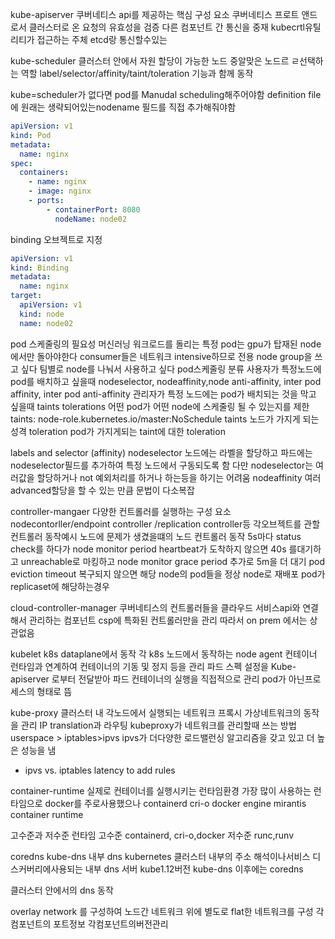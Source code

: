kube-apiserver
쿠버네티스 api를 제공하는 핵심 구성 요소
쿠버네티스 프로트 앤드로서 클러스터로 온 요청의 유효성을 검증
다른 컴포넌트 간 통신을 중재
kubecrtl유틸리티가 접근하는 주체
etcd랑 통신할수있는

kube-scheduler
클러스터 안에서 자원 할당이 가능한 노드 중알맞은 노드르 ㄹ선택하는 역할
label/selector/affinity/taint/toleration 기능과 함께 동작

kube=scheduler가 없다면
pod를 Manudal scheduling해주어야함
definition file에 원래는 생략되어있는nodename 필드를 직접 추가해줘야함

```yaml
apiVersion: v1
kind: Pod
metadata:
  name: nginx
spec:
  containers:
    - name: nginx
    - image: nginx
    - ports:
        - containerPort: 8080
          nodeName: node02
```

binding 오브젝트로 지정

```yaml
apiVersion: v1
kind: Binding
metadata:
  name: nginx
target:
  apiVersion: v1
  kind: node
  name: node02
```

pod 스케줄링의 필요성
머신러닝 워크로드를 돌리는 특정 pod는 gpu가 탑재된 node에서만 돌아야한다
consumer들은 네트워크 intensive하므로 전용 node group을 쓰고 싶다
팀별로 node를 나눠서 사용하고 싶다
pod스케줄링 분류
사용자가 특정노드에 pod를 배치하고 싶을때
nodeselector, nodeaffinity,node anti-affinity, inter pod affinity, inter pod anti-affinity
관리자가 특정 노드에는 pod가 배치되는 것을 막고 싶을때
taints tolerations
어떤 pod가 어떤 node에 스케줄링 될 수 있는지를 제한
taints: node-role.kubernetes.io/master:NoSchedule
taints 노드가 가지게 되는 성격
toleration pod가 가지게되는 taint에 대한 toleration

labels and selector (affinity)
nodeselector
노드에는 라벨을 할당하고 파드에는 nodeselector필드를 추가하여 특정 노드에서 구동되도록 함
다만 nodeselector는 여러값을 할당하거나 not 예외처리를 하거나 하는등을 하기는 어려움
nodeaffinity
여러 advanced할당을 할 수 있는 만큼 문법이 다소복잡

controller-mangaer
다양한 컨트롤러를 실행하는 구성 요소
nodecontorller/endpoint controller /replication controller등 각오브젝트를 관할
컨트롤러 동작예시
노드에 문제가 생겼을떄의 노드 컨트롤러 동작
5s마다 status check를 하다가 node monitor period
heartbeat가 도착하지 않으면 40s 를대기하고 unreachable로 마킹하고 node monitor grace period
추가로 5m을 더 대기 pod eviction timeout
복구되지 않으면 해당 node의 pod들을 정상 node로 재배포 pod가 replicaset에 해당하는경우

cloud-controller-manager
쿠버네티스의 컨트롤러들을 클라우드 서비스api와 연결해서 관리하는 컴포넌트
csp에 특화된 컨트롤러만을 관리
따라서 on prem 에서는 상관없음

kubelet
k8s dataplane에서 동작
각 k8s 노드에서 동작하는 node agent
컨테이너 런타임과 연계하여 컨테이너의 기동 및 정지 등을 관리
파드 스펙 설정을 Kube-apiserver 로부터 전달받아 파드 컨테이너의 실행을 직접적으로 관리
pod가 아닌프로세스의 형태로 뜸

kube-proxy
클러스터 내 각노드에서 실행되는 네트워크 프록시
가상네트워크의 동작을 관리
IP translation과 라우팅
kubeproxy가 네트워크를 관리할때 쓰는 방법
userspace > iptables>ipvs
ipvs가 더다양한 로드밸런싱 알고리즘을 갖고 있고 더 높은 성능을 냄

- ipvs vs. iptables latency to add rules

container-runtime
실제로 컨테이너를 실행시키는 런타임환경
가장 많이 사용하는 런타임으로 docker를 주로사용했으나
containerd
cri-o
docker engine
mirantis container runtime

고수준과 저수준 런타임
고수준 containerd, cri-o,docker
저수준 runc,runv

coredns kube-dns
내부 dns
kubernetes 클러스터 내부의 주소 해석이나서비스 디스커버리에사용되는 내부 dns 서버
kube1.12버전 kube-dns 이후에는 coredns

클러스터 안에서의 dns 동작

overlay network 를 구성하여 노드간 네트워크 위에 별도로 flat한 네트워크를 구성
각컴포넌트의 포트정보
각컴포넌트의버전관리
